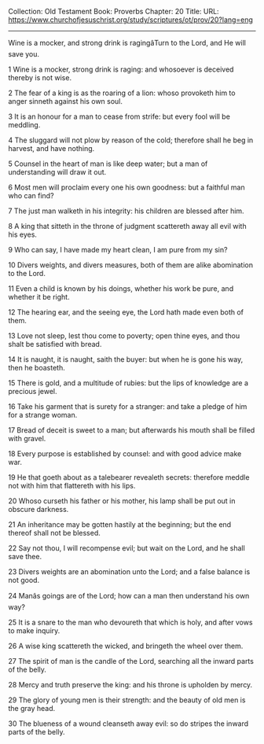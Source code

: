 Collection: Old Testament
Book: Proverbs
Chapter: 20
Title: 
URL: https://www.churchofjesuschrist.org/study/scriptures/ot/prov/20?lang=eng

---

Wine is a mocker, and strong drink is ragingâTurn to the Lord, and He will save you.

1 Wine is a mocker, strong drink is raging: and whosoever is deceived thereby is not wise.

2 The fear of a king is as the roaring of a lion: whoso provoketh him to anger sinneth against his own soul.

3 It is an honour for a man to cease from strife: but every fool will be meddling.

4 The sluggard will not plow by reason of the cold; therefore shall he beg in harvest, and have nothing.

5 Counsel in the heart of man is like deep water; but a man of understanding will draw it out.

6 Most men will proclaim every one his own goodness: but a faithful man who can find?

7 The just man walketh in his integrity: his children are blessed after him.

8 A king that sitteth in the throne of judgment scattereth away all evil with his eyes.

9 Who can say, I have made my heart clean, I am pure from my sin?

10 Divers weights, and divers measures, both of them are alike abomination to the Lord.

11 Even a child is known by his doings, whether his work be pure, and whether it be right.

12 The hearing ear, and the seeing eye, the Lord hath made even both of them.

13 Love not sleep, lest thou come to poverty; open thine eyes, and thou shalt be satisfied with bread.

14 It is naught, it is naught, saith the buyer: but when he is gone his way, then he boasteth.

15 There is gold, and a multitude of rubies: but the lips of knowledge are a precious jewel.

16 Take his garment that is surety for a stranger: and take a pledge of him for a strange woman.

17 Bread of deceit is sweet to a man; but afterwards his mouth shall be filled with gravel.

18 Every purpose is established by counsel: and with good advice make war.

19 He that goeth about as a talebearer revealeth secrets: therefore meddle not with him that flattereth with his lips.

20 Whoso curseth his father or his mother, his lamp shall be put out in obscure darkness.

21 An inheritance may be gotten hastily at the beginning; but the end thereof shall not be blessed.

22 Say not thou, I will recompense evil; but wait on the Lord, and he shall save thee.

23 Divers weights are an abomination unto the Lord; and a false balance is not good.

24 Manâs goings are of the Lord; how can a man then understand his own way?

25 It is a snare to the man who devoureth that which is holy, and after vows to make inquiry.

26 A wise king scattereth the wicked, and bringeth the wheel over them.

27 The spirit of man is the candle of the Lord, searching all the inward parts of the belly.

28 Mercy and truth preserve the king: and his throne is upholden by mercy.

29 The glory of young men is their strength: and the beauty of old men is the gray head.

30 The blueness of a wound cleanseth away evil: so do stripes the inward parts of the belly.
